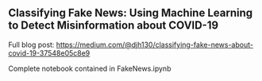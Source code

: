 ## Classifying Fake News: Using Machine Learning to Detect Misinformation about COVID-19

Full blog post: https://medium.com/@djh130/classifying-fake-news-about-covid-19-37548e05c8e9

Complete notebook contained in FakeNews.ipynb
